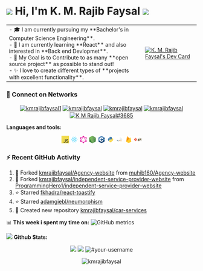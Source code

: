 <!-- <h1><img src="https://emojis.slackmojis.com/emojis/images/1531849430/4246/blob-sunglasses.gif?1531849430" width="30"/> Hey! Nice to see you.</h1> -->

<!-- a -->
<!-- ![banner](./wall.png) -->

# <h1> <img src="https://emojis.slackmojis.com/emojis/images/1531849430/4246/blob-sunglasses.gif?1531849430" width="30"/> Hi, I'm K. M. Rajib Faysal <img src="https://github.com/TheDudeThatCode/TheDudeThatCode/blob/master/Assets/Hi.gif" width="29px"> </h1>

<table>
<tr>
  <td valign="center">
- 🎓 I am currently pursuing my **Bachelor's in Computer Science Engineering**. <br/>
- 🌱 I am currently learning **React** and also interested in **Back end Devlopmet**.<br/>
- 🎯 My Goal is to Contribute to as many **open source project** as possible to stand out!<br/>
- ✨ I love to create different types of **projects with excellent functionality**.<br/>
  </td>
<td >
    <a href="https://app.daily.dev/kmrajibfaysal"><img src="https://api.daily.dev/devcards/07f66b31519d4217ae192289cbdab363.png?r=2ab" width="400" alt="K. M. Rajib Faysal's Dev Card"/></a>
  </td>

</tr>
</table>

<!-- ### Open Source Gallery :dizzy: 
![GitHub Activity Graph](https://activity-graph.herokuapp.com/graph?username=kmrajibfaysal&theme=dracula&hide_border=true)
 -->
### :dizzy: Connect on Networks

<div align="center">

<a href="https://twitter.com/kmrajibfaysal1" target="blank"><img align="center" src="https://raw.githubusercontent.com/rahuldkjain/github-profile-readme-generator/master/src/images/icons/Social/twitter.svg" alt="kmrajibfaysal1" height="30" width="40" /></a>
<a href="https://linkedin.com/in/kmrajibfaysal" target="blank"><img align="center" src="https://raw.githubusercontent.com/rahuldkjain/github-profile-readme-generator/master/src/images/icons/Social/linked-in-alt.svg" alt="kmrajibfaysal" height="30" width="40" /></a>
<a href="https://fb.com/kmrajibfaysal" target="blank"><img align="center" src="https://raw.githubusercontent.com/rahuldkjain/github-profile-readme-generator/master/src/images/icons/Social/facebook.svg" alt="kmrajibfaysal" height="30" width="40" /></a>
<a href="https://www.hackerrank.com/kmrajibfaysal" target="blank"><img align="center" src="https://raw.githubusercontent.com/rahuldkjain/github-profile-readme-generator/master/src/images/icons/Social/hackerrank.svg" alt="kmrajibfaysal" height="30" width="40" /></a>
<a href="https://discord.gg/K M Rajib Faysal#3685" target="blank"><img align="center" src="https://raw.githubusercontent.com/rahuldkjain/github-profile-readme-generator/master/src/images/icons/Social/discord.svg" alt="K M Rajib Faysal#3685" height="30" width="40" /></a>

</div>

**Languages and tools:**

<div align="center">

<code><img height="20" src="https://raw.githubusercontent.com/github/explore/80688e429a7d4ef2fca1e82350fe8e3517d3494d/topics/javascript/javascript.png"></code>
<code><img height="20" src="https://raw.githubusercontent.com/github/explore/80688e429a7d4ef2fca1e82350fe8e3517d3494d/topics/react/react.png"></code>
<code><img height="20" src="https://raw.githubusercontent.com/github/explore/5c058a388828bb5fde0bcafd4bc867b5bb3f26f3/topics/graphql/graphql.png"></code>
<code><img height="20" src="https://raw.githubusercontent.com/github/explore/80688e429a7d4ef2fca1e82350fe8e3517d3494d/topics/nodejs/nodejs.png"></code>
<code><img height="20" src="https://raw.githubusercontent.com/github/explore/80688e429a7d4ef2fca1e82350fe8e3517d3494d/topics/cpp/cpp.png"></code>
<code><img height="20" src="https://raw.githubusercontent.com/github/explore/80688e429a7d4ef2fca1e82350fe8e3517d3494d/topics/python/python.png"></code>
<code><img height="20" src="https://raw.githubusercontent.com/github/explore/80688e429a7d4ef2fca1e82350fe8e3517d3494d/topics/mysql/mysql.png"></code>
<code><img height="20" src="https://raw.githubusercontent.com/github/explore/80688e429a7d4ef2fca1e82350fe8e3517d3494d/topics/firebase/firebase.png"></code>
<code><img height="20" src="https://raw.githubusercontent.com/github/explore/80688e429a7d4ef2fca1e82350fe8e3517d3494d/topics/git/git.png"></code>

</div>

### :zap: Recent GitHub Activity
<!--RECENT_ACTIVITY:start-->
1. 📂 Forked [kmrajibfaysal/Agency-website](https://github.com/kmrajibfaysal/Agency-website) from [muhib160/Agency-website](https://github.com/muhib160/Agency-website)
2. 📂 Forked [kmrajibfaysal/independent-service-provider-website](https://github.com/kmrajibfaysal/independent-service-provider-website) from [ProgrammingHero1/independent-service-provider-website](https://github.com/ProgrammingHero1/independent-service-provider-website)
3. ⭐ Starred [fkhadra/react-toastify](https://github.com/fkhadra/react-toastify)
4. ⭐ Starred [adamgiebl/neumorphism](https://github.com/adamgiebl/neumorphism)
5. 📔 Created new repository [kmrajibfaysal/car-services](https://github.com/kmrajibfaysal/car-services)
<!--RECENT_ACTIVITY:end-->

📊 **This week i spent my time on:**
![GitHub metrics](https://metrics.lecoq.io/kmrajbfaysal)  


<!--START_SECTION:waka-->
<!--END_SECTION:waka-->

<img src="https://media.giphy.com/media/ZCN6F3FAkwsyOGU2RS/giphy.gif" width="40"> **Github Stats:**

<div align="center">
  <img width="48%" src="https://github-readme-stats.vercel.app/api?username=kmrajibfaysal&theme=tokyonight&show_icons=true" />
  <img width="48%" src="https://github-readme-streak-stats.herokuapp.com/?user=kmrajibfaysal&theme=tokyonight&show_icons=true" />
  <img width="40%" src="https://github-readme-stats.vercel.app/api/top-langs?username=kmrajibfaysal&show_icons=true&theme=tokyonight&layout=compact&show_icons=true" alt="#your-username" />
</div>

<p align="center"> <img src="https://komarev.com/ghpvc/?username=kmrajibfaysal&label=Watchlist&color=c01c28&style=flat" alt="kmrajibfaysal" /> </p>
